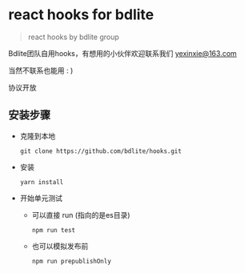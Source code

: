 # react hooks for bdlite

> react hooks by bdlite group

Bdlite团队自用hooks，有想用的小伙伴欢迎联系我们 yexinxie@163.com

当然不联系也能用 : )

协议开放


## 安装步骤

- 克隆到本地

    `
    git clone https://github.com/bdlite/hooks.git
    `

- 安装

    `
    yarn install
    `

- 开始单元测试

    - 可以直接 run (指向的是es目录)

        `
        npm run test
        `

    - 也可以模拟发布前

        `
        npm run prepublishOnly
        `